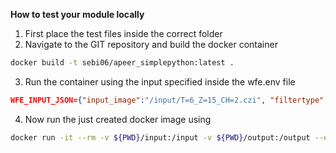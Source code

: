 **How to test your module locally**

1. First place the test files inside the correct folder
2. Navigate to the GIT repository and build the docker container

```bash
docker build -t sebi06/apeer_simplepython:latest .
```

3. Run the container using the input specified inside the wfe.env file

```JSON
WFE_INPUT_JSON={"input_image":"/input/T=6_Z=15_CH=2.czi", "filtertype":"Median", "filter_kernel_size":5, "WFE_output_params_file":"/output.json"}
```

4. Now run the just created docker image using

```bash
docker run -it --rm -v ${PWD}/input:/input -v ${PWD}/output:/output --env-file wfe.env sebi06/apeer_simplepython:latest
```
